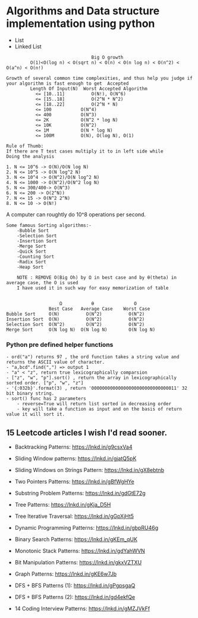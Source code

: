 # Algorithms and Data structure implementation using python
- List
- Linked List


```
                     			Big O growth
		 O(1)<O(log n) < O(sqrt n) < O(n) < O(n log n) < O(n^2) < O(a^n) < O(n!)
		 
Growth of several common time complexities, and thus help you judge if your algorithm is fast enough to get  Accepted  
		 Length Of Input(N)	 Worst Accepted Algorithm	   
		   <= [10..11]			O(N!), O(N^6)  
		   <= [15..18]			O(2^N * N^2)  
		   <= [18..22]			O(2^N * N)  
		   <= 100			O(N^4)  
		   <= 400			O(N^3)  
		   <= 2K			O(N^2 * log N)  
		   <= 10K			O(N^2)  
		   <= 1M			O(N * log N)  
		   <= 100M			O(N), O(log N), O(1)  
```

```
Rule of Thumb:
If there are T test cases multiply it to in left side while
Doing the analysis

1. N <= 10^6 -> O(N)/O(N log N)
2. N <= 10^5 -> O(N log^2 N)
3. N <= 10^4 -> O(N^2)/O(N log^2 N)
4. N <= 1000 -> O(N^2)/O(N^2 log N)
5. N <= 300/400-> O(N^3)
6. N <= 200 -> O(2^N))
7. N <= 15 -> O(N^2 2^N)
8. N <= 10 -> O(N!)
```
A computer can roughtly do 10^8 operations per second.

```
Some famous Sorting algorithms:-
	-Bubble Sort
	-Selection Sort
	-Insertion Sort
	-Merge Sort
	-Quick Sort
	-Counting Sort
	-Radix Sort
	-Heap Sort
	
	NOTE : REMOVE O(Big Oh) by Ω in best case and by θ(theta) in average case, the O is used
	I have used it in such way for easy memorization of table
	
```

                        Ω	        θ               O
                    Best Case   Average Case    Worst Case
	Bubble Sort     O(N)          O(N^2)          O(N^2)
	Insertion Sort  O(N)          O(N^2)          O(N^2)
	Selection Sort  O(N^2)        O(N^2)          O(N^2)
	Merge Sort      O(N log N)  O(N log N)        O(N log N)



### Python pre defined helper functions
```
- ord("a") returns 97 , the ord function takes a string value and returns the ASCII value of character.
- "a,bcd".find(",") => output 1
- "a" < "z", return true lexicographically comparsion
- ["z", "w", "p"].sort() , return the array in lexicographically sorted order. ["p", "w", "z"]
- '{:032b}'.format(3) , return '00000000000000000000000000000011' 32 bit binary string.
- sort() func has 2 parameters
	- reverse=True will return list sorted in decreasing order
	- key will take a function as input and on the basis of return value it will sort it.
```

## 15 Leetcode articles I wish I'd read sooner.

- Backtracking Patterns: https://lnkd.in/g9csxVa4

- Sliding Window patterns: https://lnkd.in/gjatQ5pK

- Sliding Windows on Strings Pattern: https://lnkd.in/gX8ebtnb

- Two Pointers Patterns: https://lnkd.in/gBfWgHYe

- Substring Problem Patterns: https://lnkd.in/gdGtE72g

- Tree Patterns: https://lnkd.in/gKja_D5H

- Tree Iterative Traversal: https://lnkd.in/gGpXjHt5

- Dynamic Programming Patterns: https://lnkd.in/gbpRU46g

- Binary Search Patterns: https://lnkd.in/gKEm_qUK

- Monotonic Stack Patterns: https://lnkd.in/gdYahWVN

- Bit Manipulation Patterns: https://lnkd.in/gkxVZTXU

- Graph Patterns: https://lnkd.in/gKE6w7Jb

- DFS + BFS Patterns (1): https://lnkd.in/gPgpsgaQ

- DFS + BFS Patterns (2): https://lnkd.in/gd4ekfQe

- 14 Coding Interview Patterns: https://lnkd.in/gMZJVkFf



